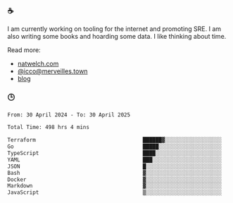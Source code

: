 ### ☕

I am currently working on tooling for the internet and promoting SRE. I am also writing some books and hoarding some data. I like thinking about time. 

Read more:

 - [natwelch.com](https://natwelch.com)
 - [@icco@merveilles.town](https://merveilles.town/@icco)
 - [blog](https://writing.natwelch.com)

### 🕒

<!--START_SECTION:waka-->

```txt
From: 30 April 2024 - To: 30 April 2025

Total Time: 498 hrs 4 mins

Terraform                                  ██████▓░░░░░░░░░░░░░░░░░░   26.16 %
Go                                         █████░░░░░░░░░░░░░░░░░░░░   20.47 %
TypeScript                                 ████░░░░░░░░░░░░░░░░░░░░░   16.41 %
YAML                                       ███░░░░░░░░░░░░░░░░░░░░░░   12.17 %
JSON                                       █░░░░░░░░░░░░░░░░░░░░░░░░   04.28 %
Bash                                       ▓░░░░░░░░░░░░░░░░░░░░░░░░   03.08 %
Docker                                     ▓░░░░░░░░░░░░░░░░░░░░░░░░   02.83 %
Markdown                                   ▓░░░░░░░░░░░░░░░░░░░░░░░░   02.45 %
JavaScript                                 ▒░░░░░░░░░░░░░░░░░░░░░░░░   01.82 %
```

<!--END_SECTION:waka-->
